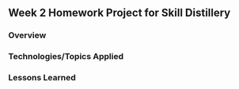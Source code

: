 ## Week 2 Homework Project for Skill Distillery

### Overview

### Technologies/Topics Applied

### Lessons Learned
